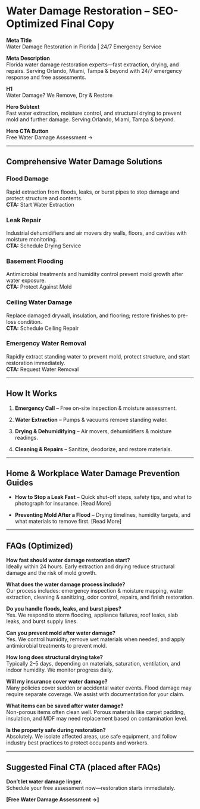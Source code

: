 # **Water Damage Restoration – SEO-Optimized Final Copy**

**Meta Title**  
 Water Damage Restoration in Florida | 24/7 Emergency Service

**Meta Description**  
 Florida water damage restoration experts—fast extraction, drying, and repairs. Serving Orlando, Miami, Tampa & beyond with 24/7 emergency response and free assessments.

**H1**  
 Water Damage? We Remove, Dry & Restore

**Hero Subtext**  
 Fast water extraction, moisture control, and structural drying to prevent mold and further damage. Serving Orlando, Miami, Tampa & beyond.

**Hero CTA Button**  
 Free Water Damage Assessment →

---

## **Comprehensive Water Damage Solutions**

### **Flood Damage**

Rapid extraction from floods, leaks, or burst pipes to stop damage and protect structure and contents.  
 **CTA:** Start Water Extraction

### **Leak Repair**

Industrial dehumidifiers and air movers dry walls, floors, and cavities with moisture monitoring.  
 **CTA:** Schedule Drying Service

### **Basement Flooding**

Antimicrobial treatments and humidity control prevent mold growth after water exposure.  
 **CTA:** Protect Against Mold

### **Ceiling Water Damage**

Replace damaged drywall, insulation, and flooring; restore finishes to pre-loss condition.  
 **CTA:** Schedule Ceiling Repair

### **Emergency Water Removal**

Rapidly extract standing water to prevent mold, protect structure, and start restoration immediately.  
 **CTA:** Request Water Removal

---

## **How It Works**

1. **Emergency Call** – Free on-site inspection & moisture assessment.

2. **Water Extraction** – Pumps & vacuums remove standing water.

3. **Drying & Dehumidifying** – Air movers, dehumidifiers & moisture readings.

4. **Cleaning & Repairs** – Sanitize, deodorize, and restore materials.

---

## **Home & Workplace Water Damage Prevention Guides**

* **How to Stop a Leak Fast** – Quick shut-off steps, safety tips, and what to photograph for insurance. \[Read More\]

* **Preventing Mold After a Flood** – Drying timelines, humidity targets, and what materials to remove first. \[Read More\]

---

## **FAQs (Optimized)**

**How fast should water damage restoration start?**  
 Ideally within 24 hours. Early extraction and drying reduce structural damage and the risk of mold growth.

**What does the water damage process include?**  
 Our process includes: emergency inspection & moisture mapping, water extraction, cleaning & sanitizing, odor control, repairs, and finish restoration.

**Do you handle floods, leaks, and burst pipes?**  
 Yes. We respond to storm flooding, appliance failures, roof leaks, slab leaks, and burst supply lines.

**Can you prevent mold after water damage?**  
 Yes. We control humidity, remove wet materials when needed, and apply antimicrobial treatments to prevent mold.

**How long does structural drying take?**  
 Typically 2–5 days, depending on materials, saturation, ventilation, and indoor humidity. We monitor progress daily.

**Will my insurance cover water damage?**  
 Many policies cover sudden or accidental water events. Flood damage may require separate coverage. We assist with documentation for your claim.

**What items can be saved after water damage?**  
 Non-porous items often clean well. Porous materials like carpet padding, insulation, and MDF may need replacement based on contamination level.

**Is the property safe during restoration?**  
 Absolutely. We isolate affected areas, use safe equipment, and follow industry best practices to protect occupants and workers.

---

## **Suggested Final CTA (placed after FAQs)**

**Don’t let water damage linger.**  
 Schedule your free assessment now—restoration starts immediately.

**\[Free Water Damage Assessment →\]**

